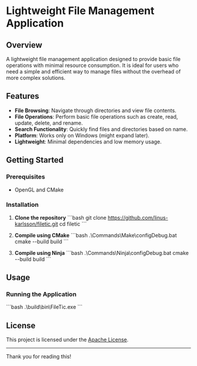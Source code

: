 
# Lightweight File Management Application

## Overview

A lightweight file management application designed to provide basic file operations with minimal resource consumption. It is ideal for users who need a simple and efficient way to manage files without the overhead of more complex solutions.

## Features

- **File Browsing**: Navigate through directories and view file contents.
- **File Operations**: Perform basic file operations such as create, read, update, delete, and rename.
- **Search Functionality**: Quickly find files and directories based on name.
- **Platform**: Works only on Windows (might expand later).
- **Lightweight**: Minimal dependencies and low memory usage.

## Getting Started

### Prerequisites

- OpenGL and CMake

### Installation

1. **Clone the repository**
    \`\`\`bash
    git clone https://github.com/linus-karlsson/filetic.git
    cd filetic
    \`\`\`

2. **Compile using CMake**
    \`\`\`bash
    .\Commands\Make\configDebug.bat
    cmake --build build
    \`\`\`

3. **Compile using Ninja**
    \`\`\`bash
    .\Commands\Ninja\configDebug.bat
    cmake --build build
    \`\`\`

## Usage

### Running the Application

\`\`\`bash
.\build\bin\FileTic.exe
\`\`\`

## License

This project is licensed under the [Apache License](LICENSE).

---

Thank you for reading this!
